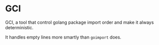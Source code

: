# GCI

GCI, a tool that control golang package import order and make it always deterministic.

It handles empty lines more smartly than `goimport` does.
